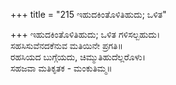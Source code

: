 +++
title = "215 ಇಹುದಕಿಂತೊಳಿತಿಹುದು; ಒಳಿತ"

+++
ಇಹುದಕಿಂತೊಳಿತಿಹುದು; ಒಳಿತ ಗಳಿಸಲ್ಬಹುದು।  
ಸಹಸಿಸುವೆನದಕೆನುವ ಮತಿಯಿನೇ ಪ್ರಗತಿ॥  
ರಹಸಿಯದ ಬುಗ್ಗೆಯದು, ಚಿಮ್ಮುತಿಹುದೆಲ್ಲರೊಳು।  
ಸಹಜವಾ ಮತಿಕೃತಕ - ಮಂಕುತಿಮ್ಮ॥  
